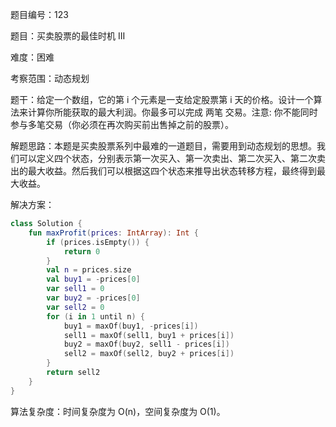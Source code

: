 题目编号：123

题目：买卖股票的最佳时机 III

难度：困难

考察范围：动态规划

题干：给定一个数组，它的第 i 个元素是一支给定股票第 i 天的价格。设计一个算法来计算你所能获取的最大利润。你最多可以完成 两笔 交易。注意: 你不能同时参与多笔交易（你必须在再次购买前出售掉之前的股票）。

解题思路：本题是买卖股票系列中最难的一道题目，需要用到动态规划的思想。我们可以定义四个状态，分别表示第一次买入、第一次卖出、第二次买入、第二次卖出的最大收益。然后我们可以根据这四个状态来推导出状态转移方程，最终得到最大收益。

解决方案：

```kotlin
class Solution {
    fun maxProfit(prices: IntArray): Int {
        if (prices.isEmpty()) {
            return 0
        }
        val n = prices.size
        val buy1 = -prices[0]
        var sell1 = 0
        var buy2 = -prices[0]
        var sell2 = 0
        for (i in 1 until n) {
            buy1 = maxOf(buy1, -prices[i])
            sell1 = maxOf(sell1, buy1 + prices[i])
            buy2 = maxOf(buy2, sell1 - prices[i])
            sell2 = maxOf(sell2, buy2 + prices[i])
        }
        return sell2
    }
}
```

算法复杂度：时间复杂度为 O(n)，空间复杂度为 O(1)。